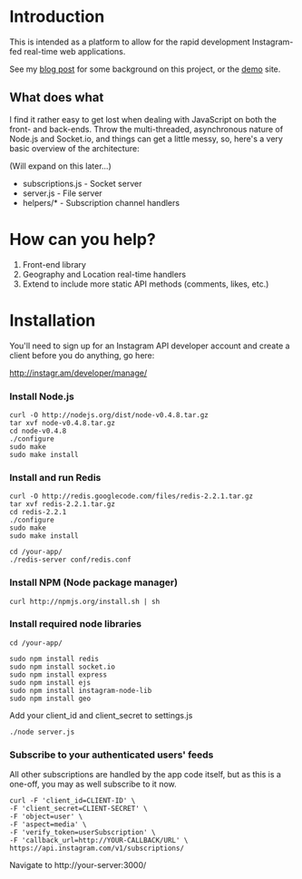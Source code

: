 # Introduction

This is intended as a platform to allow for the rapid development Instagram-fed real-time web applications. 

See my <a href="http://madebymany.com/blog/a-picture-is-worth-140-characters">blog post</a> for some background on this project, or the <a href="http://78.129.171.37:3000/">demo</a> site.

## What does what

I find it rather easy to get lost when dealing with JavaScript on both the front- and back-ends. Throw the multi-threaded, asynchronous nature of Node.js and Socket.io, and things can get a little messy, so, here's a very basic overview of the architecture:

(Will expand on this later...)

- subscriptions.js - Socket server
- server.js - File server
- helpers/* - Subscription channel handlers

# How can you help?

1. Front-end library
2. Geography and Location real-time handlers
3. Extend to include more static API methods (comments, likes, etc.)

# Installation

You'll need to sign up for an Instagram API developer account and create a client before you do anything, go here:

http://instagr.am/developer/manage/

### Install Node.js 

    curl -O http://nodejs.org/dist/node-v0.4.8.tar.gz
    tar xvf node-v0.4.8.tar.gz
    cd node-v0.4.8
    ./configure
    sudo make
    sudo make install

### Install and run Redis

    curl -O http://redis.googlecode.com/files/redis-2.2.1.tar.gz
    tar xvf redis-2.2.1.tar.gz
    cd redis-2.2.1
    ./configure
    sudo make
    sudo make install

    cd /your-app/
    ./redis-server conf/redis.conf

### Install NPM (Node package manager)

    curl http://npmjs.org/install.sh | sh

### Install required node libraries

    cd /your-app/

    sudo npm install redis
    sudo npm install socket.io 
    sudo npm install express
    sudo npm install ejs
    sudo npm install instagram-node-lib
    sudo npm install geo

Add your client_id and client_secret to settings.js

    ./node server.js

### Subscribe to your authenticated users' feeds

All other subscriptions are handled by the app code itself, but as this is a one-off, you may as well subscribe to it now.

    curl -F 'client_id=CLIENT-ID' \
    -F 'client_secret=CLIENT-SECRET' \
    -F 'object=user' \
    -F 'aspect=media' \
    -F 'verify_token=userSubscription' \
    -F 'callback_url=http://YOUR-CALLBACK/URL' \
    https://api.instagram.com/v1/subscriptions/

Navigate to http://your-server:3000/